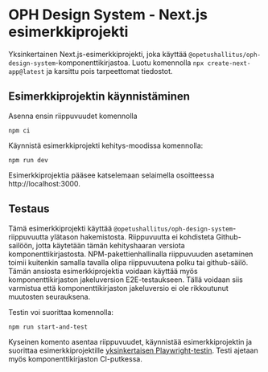 # OPH Design System - Next.js esimerkkiprojekti

Yksinkertainen Next.js-esimerkkiprojekti, joka käyttää `@opetushallitus/oph-design-system`-komponenttikirjastoa. 
Luotu komennolla `npx create-next-app@latest` ja karsittu pois tarpeettomat tiedostot.

## Esimerkkiprojektin käynnistäminen

Asenna ensin riippuvuudet komennolla 
```
npm ci
```
Käynnistä esimerkkiprojekti kehitys-moodissa komennolla:
```
npm run dev
```
Esimerkkiprojektia pääsee katselemaan selaimella osoitteessa http://localhost:3000.

## Testaus

Tämä esimerkkiprojekti käyttää `@opetushallitus/oph-design-system`-riippuvuutta ylätason hakemistosta. Riippuvuutta ei kohdisteta Github-sailöön, jotta käytetään tämän kehityshaaran versiota komponenttikirjastosta.
NPM-pakettienhallinalla riippuvuuden asetaminen toimii kuitenkin samalla tavalla olipa riippuvuutena polku tai github-säilö.
Tämän ansiosta esimerkkiprojektia voidaan käyttää myös komponenttikirjaston jakeluversion E2E-testaukseen. Tällä voidaan siis varmistua että komponenttikirjaston jakeluversio ei ole rikkoutunut muutosten seurauksena.

Testin voi suorittaa komennolla:
```
npm run start-and-test
```
Kyseinen komento asentaa riippuvuudet, käynnistää esimerkkiprojektin ja suorittaa esimerkkiprojektille [yksinkertaisen Playwright-testin](./test/smoke-test.spec.ts).
Testi ajetaan myös komponenttikirjaston CI-putkessa.

